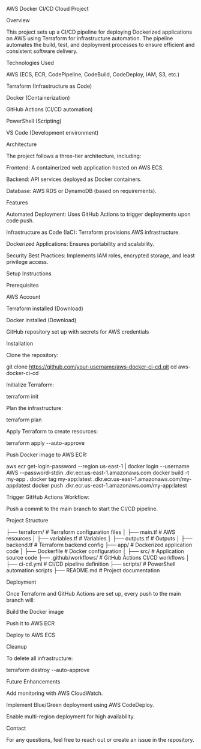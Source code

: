 AWS Docker CI/CD Cloud Project

Overview

This project sets up a CI/CD pipeline for deploying Dockerized applications on AWS using Terraform for infrastructure automation. The pipeline automates the build, test, and deployment processes to ensure efficient and consistent software delivery.

Technologies Used

AWS (ECS, ECR, CodePipeline, CodeBuild, CodeDeploy, IAM, S3, etc.)

Terraform (Infrastructure as Code)

Docker (Containerization)

GitHub Actions (CI/CD automation)

PowerShell (Scripting)

VS Code (Development environment)

Architecture

The project follows a three-tier architecture, including:

Frontend: A containerized web application hosted on AWS ECS.

Backend: API services deployed as Docker containers.

Database: AWS RDS or DynamoDB (based on requirements).

Features

Automated Deployment: Uses GitHub Actions to trigger deployments upon code push.

Infrastructure as Code (IaC): Terraform provisions AWS infrastructure.

Dockerized Applications: Ensures portability and scalability.

Security Best Practices: Implements IAM roles, encrypted storage, and least privilege access.

Setup Instructions

Prerequisites

AWS Account

Terraform installed (Download)

Docker installed (Download)

GitHub repository set up with secrets for AWS credentials

Installation

Clone the repository:

git clone https://github.com/your-username/aws-docker-ci-cd.git
cd aws-docker-ci-cd

Initialize Terraform:

terraform init

Plan the infrastructure:

terraform plan

Apply Terraform to create resources:

terraform apply --auto-approve

Push Docker image to AWS ECR:

aws ecr get-login-password --region us-east-1 | docker login --username AWS --password-stdin <aws-account-id>.dkr.ecr.us-east-1.amazonaws.com
docker build -t my-app .
docker tag my-app:latest <aws-account-id>.dkr.ecr.us-east-1.amazonaws.com/my-app:latest
docker push <aws-account-id>.dkr.ecr.us-east-1.amazonaws.com/my-app:latest

Trigger GitHub Actions Workflow:

Push a commit to the main branch to start the CI/CD pipeline.

Project Structure

├── terraform/                   # Terraform configuration files
│   ├── main.tf                  # AWS resources
│   ├── variables.tf              # Variables
│   ├── outputs.tf                # Outputs
│   ├── backend.tf                # Terraform backend config
├── app/                         # Dockerized application code
│   ├── Dockerfile               # Docker configuration
│   ├── src/                     # Application source code
├── .github/workflows/           # GitHub Actions CI/CD workflows
│   ├── ci-cd.yml                # CI/CD pipeline definition
├── scripts/                     # PowerShell automation scripts
├── README.md                    # Project documentation

Deployment

Once Terraform and GitHub Actions are set up, every push to the main branch will:

Build the Docker image

Push it to AWS ECR

Deploy to AWS ECS

Cleanup

To delete all infrastructure:

terraform destroy --auto-approve

Future Enhancements

Add monitoring with AWS CloudWatch.

Implement Blue/Green deployment using AWS CodeDeploy.

Enable multi-region deployment for high availability.

Contact

For any questions, feel free to reach out or create an issue in the repository.
